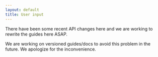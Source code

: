 ```yaml
---
layout: default
title: User input
---
```


There have been some recent API changes here and we are working to rewrite the guides here ASAP. 

We are working on versioned guides/docs to avoid this problem in the future. We apologize for the inconvenience. 



<!-- Handling user input is a central component of every non-trivial application.
Building applications in Famous is no exception.

User Input in Famous is being handled through DOM events. The general pattern
for listening to DOM events can be summarized as follows:

  - Assuming you want to listen for e.g. `click` events on a specific node,
    the node has to have a DOMElement attached to it.
  - The DOMElement needs to be instructed to add an appropriate event listener. This is being achieved by calling `node.addUIEvent('click')`.
  - Receive the events. The events are now being dispatched on the previously defined node and all its ancestors ("event bubbling"). You can either override the Node's `.onReceive()` method or add individual components. Adding custom components usually leads to more modularized and reusable code.

For a more detailed introduction to the Eventing System, see the introduction to [Program Events](program-events.html).

## Example

In the following example we are going to create a simple Hello World
Application demonstrating how to read from an `<input>` element and broadcast
the value changes of the form element.

    function NameInput() {
        Node.call(this);
        this._domElement = new DOMElement(this, {
            tagName: 'input',
            attributes: {
                placeholder: 'Your Name'
            }
        });
        this.setProportionalSize(1, 0.5);

        // Adding keyup as an UI Event allows the previously added DOMElement to
        // instruct the DOMRenderer to act accordingly.
        this.addUIEvent('keyup');
    }

    NameInput.prototype = Object.create(Node.prototype);
    NameInput.prototype.constructor = NameInput;

In order to receive the `keyup` DOM event, we override the Node's `onReceive`
method. We add the `keyup` UI event in the constructor. Adding a UI Event
to a node notifies all components that are currently attached to it.

The DOMElement, being a component, instructed the DOMRenderer to attach an
appropriate event listener to the respective element in the DOM. All subsequent
`keyup` events that are being emitted on this element are being forwarded
to the NameInput node through the Dispatch.

    NameInput.prototype.onReceive = function onReceive(type, ev) {
        // Check if the received event is the keyup event.
        if (type === 'keyup') {
            // Instead of reading the value from the DOMElement, we have access
            // to the DOMElement's current value through the event payload
            // itself.
            //
            // We globally emit (broadcast) the event to all nodes (the entire
            // scene graph). This means all nodes, including this node, will
            // receive the dispatched event.
            this.emit('name', ev.value);
        }
        // Equivalent to Node.prototype.receive.call(this, type, ev);
        // Used in order to allow potential components to receive the event.
        this.receive(type, ev);
    };

In order to display the input changes, we create another Node in order to
listen for `name` events and display them in an appropriate way.

We call this node "NameOutput".

    function NameOutput() {
        Node.call(this);
        this._domElement = new DOMElement(this);

        this
            .setProportionalSize(1, 0.5)
            .setAlign(0, 1)
            .setMountPoint(0, 1);
    }

    NameOutput.prototype = Object.create(Node.prototype);
    NameOutput.prototype.constructor = NameOutput;

The constructor function simply positions and sizes the DOMElement correctly to
be displayed underneath the NameInput.

    NameOutput.prototype.onReceive = function onReceive(type, ev) {
        if (type === 'name') {
            this._domElement.setContent('Hello, ' + ev + ' !');
        }
        this.receive(type, ev);
    };

In the NameOutput's `onReceive` method we listen for the globally dispatched
`name` event and set the event's payload as content.

Finally, we set up our scene graph:

    var scene = FamousEngine.createScene();
    scene.addChild(new NameInput());
    scene.addChild(new NameOutput());
 -->